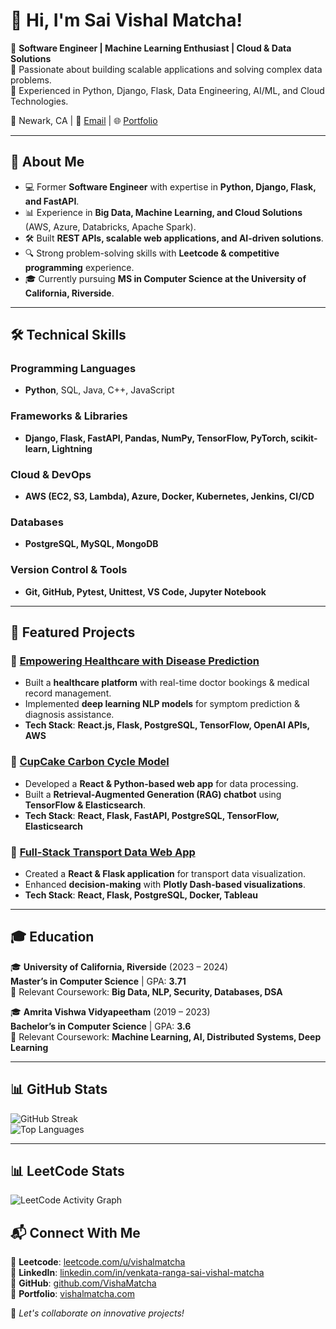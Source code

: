 # 👋 Hi, I'm Sai Vishal Matcha! 

🔹 **Software Engineer | Machine Learning Enthusiast | Cloud & Data Solutions**  
🔹 Passionate about building scalable applications and solving complex data problems.  
🔹 Experienced in Python, Django, Flask, Data Engineering, AI/ML, and Cloud Technologies.  

📍 Newark, CA | 📧 [Email](mailto:sai.vishal.17.24@gmail.com) | 🌐 [Portfolio](https://vishalmatcha.com)  

---

## 🚀 About Me

- 💻 Former **Software Engineer** with expertise in **Python, Django, Flask, and FastAPI**.
- 📊 Experience in **Big Data, Machine Learning, and Cloud Solutions** (AWS, Azure, Databricks, Apache Spark).
- 🛠 Built **REST APIs, scalable web applications, and AI-driven solutions**.
- 🔍 Strong problem-solving skills with **Leetcode & competitive programming** experience.
- 🎓 Currently pursuing **MS in Computer Science at the University of California, Riverside**.

---

## 🛠️ Technical Skills

### **Programming Languages**
- **Python**, SQL, Java, C++, JavaScript  

### **Frameworks & Libraries**
- **Django, Flask, FastAPI, Pandas, NumPy, TensorFlow, PyTorch, scikit-learn, Lightning**  

### **Cloud & DevOps**
- **AWS (EC2, S3, Lambda), Azure, Docker, Kubernetes, Jenkins, CI/CD**  

### **Databases**
- **PostgreSQL, MySQL, MongoDB**  

### **Version Control & Tools**
- **Git, GitHub, Pytest, Unittest, VS Code, Jupyter Notebook**  

---

## 📂 Featured Projects

### 🔹 [Empowering Healthcare with Disease Prediction](https://ieeexplore.ieee.org/document/10353384)  
- Built a **healthcare platform** with real-time doctor bookings & medical record management.  
- Implemented **deep learning NLP models** for symptom prediction & diagnosis assistance.  
- **Tech Stack**: **React.js, Flask, PostgreSQL, TensorFlow, OpenAI APIs, AWS**  

### 🔹 [CupCake Carbon Cycle Model](https://github.com/VishaMatcha/CupCake-Carbon-Cycle)  
- Developed a **React & Python-based web app** for data processing.  
- Built a **Retrieval-Augmented Generation (RAG) chatbot** using **TensorFlow & Elasticsearch**.  
- **Tech Stack**: **React, Flask, FastAPI, PostgreSQL, TensorFlow, Elasticsearch**  

### 🔹 [Full-Stack Transport Data Web App](https://github.com/VishaMatcha/Transport-Data-App)  
- Created a **React & Flask application** for transport data visualization.  
- Enhanced **decision-making** with **Plotly Dash-based visualizations**.  
- **Tech Stack**: **React, Flask, PostgreSQL, Docker, Tableau**  

---

## 🎓 Education

🎓 **University of California, Riverside** (2023 – 2024)  
**Master’s in Computer Science** | GPA: **3.71**  
📌 Relevant Coursework: **Big Data, NLP, Security, Databases, DSA**  

🎓 **Amrita Vishwa Vidyapeetham** (2019 – 2023)  
**Bachelor’s in Computer Science** | GPA: **3.6**  
📌 Relevant Coursework: **Machine Learning, AI, Distributed Systems, Deep Learning**  

---

## 📊 GitHub Stats

![GitHub Streak](https://github-readme-streak-stats.herokuapp.com?user=VishaMatcha&theme=dark&hide_border=true)  
![Top Languages](https://github-readme-stats.vercel.app/api/top-langs/?username=VishaMatcha&layout=compact&theme=dark)  

---

## 📊 LeetCode Stats

![LeetCode Activity Graph](https://leetcard.jacoblin.cool/vishalmatcha?ext=heatmap)

## 📬 Connect With Me

🔗 **Leetcode**: [leetcode.com/u/vishalmatcha](https://leetcode.com/u/vishalmatcha/)  
🔗 **LinkedIn**: [linkedin.com/in/venkata-ranga-sai-vishal-matcha](https://www.linkedin.com/in/venkata-ranga-sai-vishal-matcha-bb6953215/)  
🔗 **GitHub**: [github.com/VishaMatcha](https://github.com/VishaMatcha)  
🔗 **Portfolio**: [vishalmatcha.com](https://vishalmatcha.com)  

🚀 *Let's collaborate on innovative projects!*  
